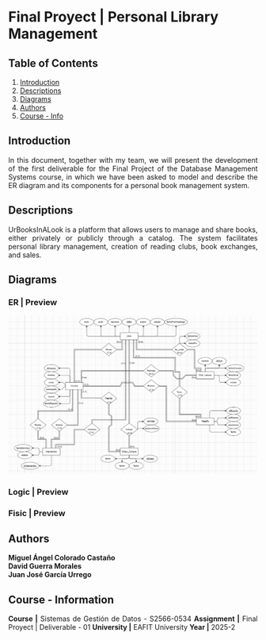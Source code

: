 # Final Proyect | Personal Library Management

## Table of Contents
1. [Introduction](#introduction)
2. [Descriptions](#descriptions)
3. [Diagrams](#diagrams)
4. [Authors](#authors)
5. [Course - Info](#course---information)

<div style = "text-align: justify;">

## Introduction

In this document, together with my team, we will present the development of the first deliverable for the Final Project of the Database Management Systems course, in which we have been asked to model and describe the ER diagram and its components for a personal book management system.

## Descriptions

UrBooksInALook is a platform that allows users to manage and share books, either privately or publicly through a catalog. The system facilitates personal library management, creation of reading clubs, book exchanges, and sales.

## Diagrams

### ER | Preview

![ER - Diagram](https://github.com/migueCOLORADO/UrBooksInaLook/blob/main/assets/eR.png)


### Logic | Preview

### Fisic | Preview


## Authors

**Miguel Ángel Colorado Castaño**  
**David Guerra Morales** <br>
**Juan José García Urrego**


## Course - Information
**Course |** Sistemas de Gestión de Datos - S2566-0534
**Assignment |** Final Proyect | Deliverable - 01 
**University |** EAFIT University
**Year |** 2025-2

</div>


